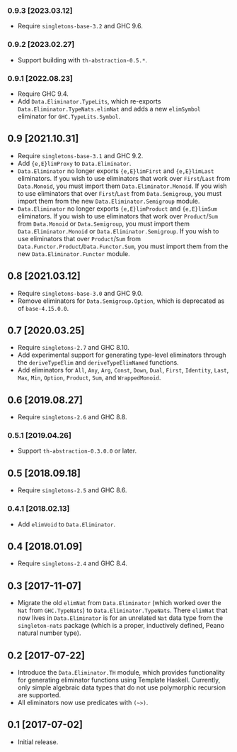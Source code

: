 ### 0.9.3 [2023.03.12]
* Require `singletons-base-3.2` and GHC 9.6.

### 0.9.2 [2023.02.27]
* Support building with `th-abstraction-0.5.*`.

### 0.9.1 [2022.08.23]
* Require GHC 9.4.
* Add `Data.Eliminator.TypeLits`, which re-exports
  `Data.Eliminator.TypeNats.elimNat` and adds a new `elimSymbol` eliminator
  for `GHC.TypeLits.Symbol`.

## 0.9 [2021.10.31]
* Require `singletons-base-3.1` and GHC 9.2.
* Add `{e,E}limProxy` to `Data.Eliminator`.
* `Data.Eliminator` no longer exports `{e,E}limFirst` and `{e,E}limLast`
  eliminators. If you wish to use eliminators that work over `First`/`Last`
  from `Data.Monoid`, you must import them `Data.Eliminator.Monoid`. If you
  wish to use eliminators that over `First`/`Last` from `Data.Semigroup`, you
  must import them from the new `Data.Eliminator.Semigroup` module.
* `Data.Eliminator` no longer exports `{e,E}limProduct` and `{e,E}limSum`
  eliminators. If you wish to use eliminators that work over `Product`/`Sum`
  from `Data.Monoid` or `Data.Semigroup`, you must import them
  `Data.Eliminator.Monoid` or `Data.Eliminator.Semigroup`. If you wish to use
  eliminators that over `Product`/`Sum` from
  `Data.Functor.Product`/`Data.Functor.Sum`, you must import them from the new
  `Data.Eliminator.Functor` module.

## 0.8 [2021.03.12]
* Require `singletons-base-3.0` and GHC 9.0.
* Remove eliminators for `Data.Semigroup.Option`, which is deprecated as of
  `base-4.15.0.0`.

## 0.7 [2020.03.25]
* Require `singletons-2.7` and GHC 8.10.
* Add experimental support for generating type-level eliminators through the
  `deriveTypeElim` and `deriveTypeElimNamed` functions.
* Add eliminators for `All`, `Any`, `Arg`, `Const`, `Down`, `Dual`, `First`,
  `Identity`, `Last`, `Max`, `Min`, `Option`, `Product`, `Sum`,
  and `WrappedMonoid`.

## 0.6 [2019.08.27]
* Require `singletons-2.6` and GHC 8.8.

### 0.5.1 [2019.04.26]
* Support `th-abstraction-0.3.0.0` or later.

## 0.5 [2018.09.18]
* Require `singletons-2.5` and GHC 8.6.

### 0.4.1 [2018.02.13]
* Add `elimVoid` to `Data.Eliminator`.

## 0.4 [2018.01.09]
* Require `singletons-2.4` and GHC 8.4.

## 0.3 [2017-11-07]
* Migrate the old `elimNat` from `Data.Eliminator` (which worked over the `Nat`
  from `GHC.TypeNats`) to `Data.Eliminator.TypeNats`. There `elimNat` that now
  lives in `Data.Eliminator` is for an unrelated `Nat` data type from the
  `singleton-nats` package (which is a proper, inductively defined, Peano
  natural number type).

## 0.2 [2017-07-22]
* Introduce the `Data.Eliminator.TH` module, which provides functionality for
  generating eliminator functions using Template Haskell. Currently, only
  simple algebraic data types that do not use polymorphic recursion are
  supported.
* All eliminators now use predicates with `(~>)`.

## 0.1 [2017-07-02]
* Initial release.
